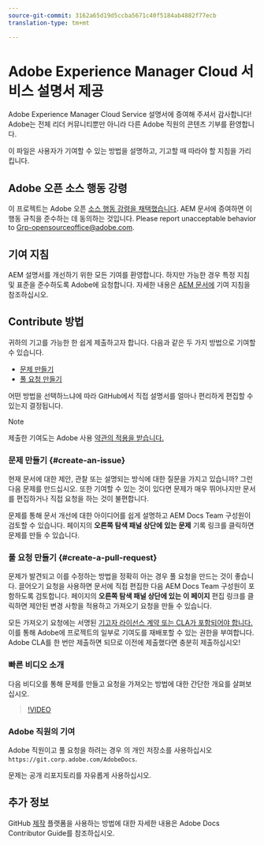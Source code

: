 ```yaml
---
source-git-commit: 3162a65d19d5ccba5671c40f5184ab4882f77ecb
translation-type: tm+mt

---
```

# Adobe Experience Manager Cloud 서비스 설명서 제공

Adobe Experience Manager Cloud Service 설명서에 증여해 주셔서 감사합니다! Adobe는 전체 리더 커뮤니티뿐만 아니라 다른 Adobe 직원의 콘텐츠 기부를 환영합니다.

이 파일은 사용자가 기여할 수 있는 방법을 설명하고, 기고할 때 따라야 할 지침을 가리킵니다.

## Adobe 오픈 소스 행동 강령

이 프로젝트는 Adobe 오픈 [소스 행동 강령을 채택했습니다](code-of-conduct.md). AEM 문서에 증여하면 이 행동 규칙을 준수하는 데 동의하는 것입니다. Please report unacceptable behavior to [Grp-opensourceoffice@adobe.com](mailto:Grp-opensourceoffice@adobe.com).

## 기여 지침

AEM 설명서를 개선하기 위한 모든 기여를 환영합니다. 하지만 가능한 경우 특정 지침 및 표준을 준수하도록 Adobe에 요청합니다. 자세한 내용은 [AEM 문서에](guidelines.md) 기여 지침을 참조하십시오.

## Contribute 방법

귀하의 기고를 가능한 한 쉽게 제출하고자 합니다. 다음과 같은 두 가지 방법으로 기여할 수 있습니다.

* [문제 만들기](#create-an-issue)
* [풀 요청 만들기](#create-a-pull-request)

어떤 방법을 선택하느냐에 따라 GitHub에서 직접 설명서를 얼마나 편리하게 편집할 수 있는지 결정됩니다.

>[!NOTE]
>
>제출한 기여도는 Adobe 사용 [약관의 적용을 받습니다.](https://www.adobe.com/legal/terms.html)

### 문제 만들기 {#create-an-issue}

현재 문서에 대한 제안, 관찰 또는 설명되는 방식에 대한 질문을 가지고 있습니까? 그런 다음 문제를 만드십시오. 또한 기여할 수 있는 것이 있다면 문제가 매우 뛰어나지만 문서를 편집하거나 직접 요청을 하는 것이 불편합니다.

문제를 통해 문서 개선에 대한 아이디어를 쉽게 설명하고 AEM Docs Team 구성원이 검토할 수 있습니다. 페이지의 **오른쪽 탐색 패널 상단에 있는 문제** 기록 링크를 클릭하면 문제를 만들 수 있습니다.

### 풀 요청 만들기 {#create-a-pull-request}

문제가 발견되고 이를 수정하는 방법을 정확히 아는 경우 풀 요청을 만드는 것이 좋습니다. 끌어오기 요청을 사용하면 문서에 직접 편집한 다음 AEM Docs Team 구성원이 포함하도록 검토합니다. 페이지의 **오른쪽 탐색 패널 상단에 있는 이 페이지** 편집 링크를 클릭하면 제안된 변경 사항을 적용하고 가져오기 요청을 만들 수 있습니다.

모든 가져오기 요청에는 서명된 [기고자 라이선스 계약 또는 CLA가 포함되어야 합니다.](https://opensource.adobe.com/cla.html)  이를 통해 Adobe에 프로젝트의 일부로 기여도를 재배포할 수 있는 권한을 부여합니다. Adobe CLA를 한 번만 제출하면 되므로 이전에 제출했다면 충분히 제출하십시오!

### 빠른 비디오 소개

다음 비디오를 통해 문제를 만들고 요청을 가져오는 방법에 대한 간단한 개요를 살펴보십시오.

>[!VIDEO](https://video.tv.adobe.com/v/27069)

### Adobe 직원의 기여

Adobe 직원이고 풀 요청을 하려는 경우 의 개인 저장소를 사용하십시오 `https://git.corp.adobe.com/AdobeDocs`.

문제는 공개 리포지토리를 자유롭게 사용하십시오.

## 추가 정보

GitHub [제작](https://docs.adobe.com/help/en/contributor/contributor-guide/introduction.html) 플랫폼을 사용하는 방법에 대한 자세한 내용은 Adobe Docs Contributor Guide를 참조하십시오.
